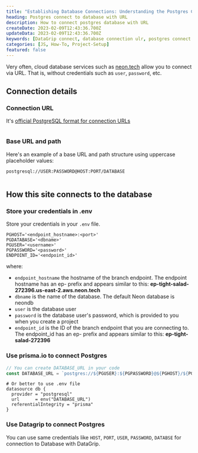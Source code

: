 ```yaml
---
title: "Establishing Database Connections: Understanding the Postgres Connect URL"
heading: Postgres connect to database with URL
description: How to connect postgres database with URL
createDate: 2023-02-09T12:43:36.700Z
updateData: 2023-02-09T12:43:36.700Z
keywords: [DataGrip connect, database connection ulr, postgres connect url, how to connect to database]
categories: [JS, How-To, Project-Setup]
featured: false
---
```


Very often, cloud database services such as [neon.tech](https://neon.tech/) allow you to connect via URL.
That is, without credentials such as `user`, `password`, etc.

## Connection details

### Connection URL

It's [official PostgreSQL format for connection URLs](https://www.postgresql.org/docs/current/libpq-connect.html#LIBPQ-CONNSTRING)

<Image alt src="postgresql-connection-string.png" priority={true} alt="S.Shramko personal site screenshot"/>

### Base URL and path

Here's an example of a base URL and path structure using uppercase placeholder values:

```text
postgresql://USER:PASSWORD@HOST:PORT/DATABASE
```

<Image alt src="db-table.png" priority={true} alt="S.Shramko personal site screenshot"/>

## How this site connects to the database

### Store your credentials in .env

Store your credentials in your `.env` file.

```shell
PGHOST='<endpoint_hostname>:<port>'
PGDATABASE='<dbname>'
PGUSER='<username>'
PGPASSWORD='<password>'
ENDPOINT_ID='<endpoint_id>'
```

where:

- `endpoint_hostname` the hostname of the branch endpoint. The endpoint hostname has an ep- prefix and appears similar
  to
  this: **ep-tight-salad-272396.us-east-2.aws.neon.tech**
- `dbname` is the name of the database. The default Neon database is neondb
- `user` is the database user
- `password` is the database user's password, which is provided to you when you create a project
- `endpoint_id` is the ID of the branch endpoint that you are connecting to. The endpoint_id has an ep- prefix and
  appears
  similar to this: **ep-tight-salad-272396**

### Use prisma.io to connect Postgres

```js
// You can create DATABASE_URL in your code
const DATABASE_URL = `postgres://${PGUSER}:${PGPASSWORD}@${PGHOST}/${PGDATABASE}`;
```

```shell
# Or better to use .env file
datasource db {
  provider = "postgresql"
  url      = env("DATABASE_URL")
  referentialIntegrity = "prisma"
}
```

### Use Datagrip to connect Postgres

You can use same credentials like `HOST`, `PORT`, `USER`, `PASSWORD`, `DATABSE` for connection to Database with
DataGrip.

<Image alt src="db-datagrip.png" priority={true} alt="S.Shramko personal site screenshot"/>


